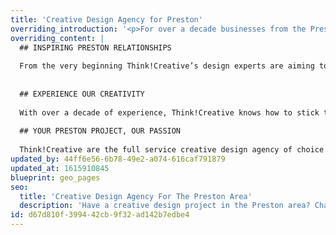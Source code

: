 ```yaml
---
title: 'Creative Design Agency for Preston'
overriding_introduction: '<p>For over a decade businesses from the Preston area have been coming to Think!Creative&rsquo;s full service creative design studio &ndash; Preston businesses like Utiligroup, ParkingEye, BAE Systems and many more. We are local, just a few miles off the M55.<br>The moment your design brief reaches Think!Creative&rsquo;s creative designers, they work to understand the concept and the thinking behind it. And we meet every project with the same enthusiasm whether it&rsquo;s large or small.</p>'
overriding_content: |
  ## INSPIRING PRESTON RELATIONSHIPS
  
  From the very beginning Think!Creative’s design experts are aiming to build the full picture of your Preston business. What is the company image? Do you have brand guidelines? How does the company wish to be perceived? We ensure you and your Preston business are always the key component in any successful campaign.
  
  
  ## EXPERIENCE OUR CREATIVITY
  
  With over a decade of experience, Think!Creative knows how to stick to brand guidelines while still being able to grab its audience’s attention. It’s how we breathe new life into your Preston business’ branding. That’s why brands like BAE Systems and Utiligroup have trusted us for years. [You can see more of our work for Utiligroup and BAE Systems here.](/work)
  
  ## YOUR PRESTON PROJECT, OUR PASSION
  
  Think!Creative are the full service creative design agency of choice for many Preston businesses, from BAE Systems and Utiligroup to ParkingEye and With Love from Josie. For over a decade we’ve been dedicated to making every creative design project grab the attention it deserves at the right time, every time. This is why we have such strong ties to the city and it businesses. [Talk to us now about your design project.](/contact)
updated_by: 44ff6e56-6b78-49e2-a074-616caf791879
updated_at: 1615910845
blueprint: geo_pages
seo:
  title: 'Creative Design Agency For The Preston Area'
  description: 'Have a creative design project in the Preston area? Challenge Think!Creative’s creative design experts. Call us on 01253 297900.'
id: d67d810f-3994-42cb-9f32-ad142b7edbe4
---
```


